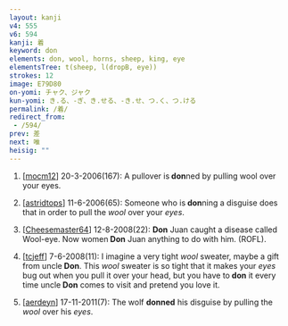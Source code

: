 ```yaml
---
layout: kanji
v4: 555
v6: 594
kanji: 着
keyword: don
elements: don, wool, horns, sheep, king, eye
elementsTree: t(sheep, l(dropB, eye))
strokes: 12
image: E79D80
on-yomi: チャク、ジャク
kun-yomi: き.る、-ぎ、き.せる、-き.せ、つ.く、つ.ける
permalink: /着/
redirect_from:
 - /594/
prev: 差
next: 唯
heisig: ""
---
```


1) [<a href="http://kanji.koohii.com/profile/mocm12">mocm12</a>] 20-3-2006(167): A pullover is<strong> don</strong>ned by pulling wool over your eyes.

2) [<a href="http://kanji.koohii.com/profile/astridtops">astridtops</a>] 11-6-2006(65): Someone who is<strong> don</strong>ning a disguise does that in order to pull the <em>wool</em> over your <em>eyes</em>.

3) [<a href="http://kanji.koohii.com/profile/Cheesemaster64">Cheesemaster64</a>] 12-8-2008(22): <strong>Don</strong> Juan caught a disease called Wool-eye. Now women<strong> Don</strong> Juan anything to do with him. (ROFL).

4) [<a href="http://kanji.koohii.com/profile/tcjeff">tcjeff</a>] 7-6-2008(11): I imagine a very tight <em>wool</em> sweater, maybe a gift from uncle<strong> Don</strong>. This <em>wool</em> sweater is so tight that it makes your <em>eyes</em> bug out when you pull it over your head, but you have to<strong> don</strong> it every time uncle<strong> Don</strong> comes to visit and pretend you love it.

5) [<a href="http://kanji.koohii.com/profile/aerdeyn">aerdeyn</a>] 17-11-2011(7): The wolf <strong>donned</strong> his disguise by pulling the <em>wool</em> over his <em>eyes</em>.

